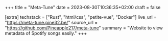 +++
title = "Meta-Tune"
date = 2023-08-30T10:36:35+02:00
draft = false

[extra]
techstack = ["Rust", "html/css", "petite-vue", "Docker"]
live_url =  "https://meta-tune.pine32.be/"
source_url = "https://github.com/Pineapple217/meta-tune"
summary = "Website to view metadata of Spotify songs easily."
+++

